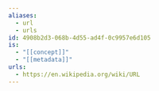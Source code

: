 ```yaml
---
aliases:
  - url
  - urls
id: 4908b2d3-068b-4d55-ad4f-0c9957e6d105
is:
  - "[[concept]]"
  - "[[metadata]]"
urls:
  - https://en.wikipedia.org/wiki/URL
---
```

